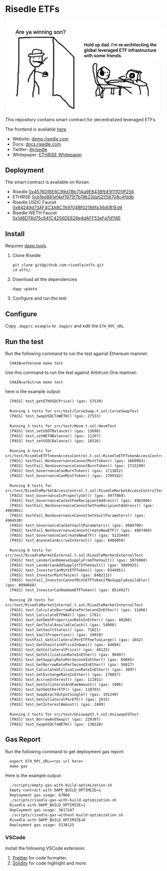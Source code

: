 # Risedle ETFs

![This is us anon!](./meme.png)

This repository contains smart contract for decentralized leveraged ETFs.

The frontend is available [here](https://github.com/risedle/frontend).

- Website: [demo.risedle.com](https://demo.risedle.com)
- Docs: [docs.risedle.com](https://docs.risedle.com)
- Twitter: [@risedle](https://twitter.com/risedle)
- Whitepaper: [ETHRISE Whitepaper](https://observablehq.com/@pyk/ethrise)

## Deployment

The smart contract is available on Kovan:

- Risedle [0x4576Df8E6C99d7Bb71Aa9E843BfbE9111D5ff256](https://kovan.etherscan.io/address/0x4576Df8E6C99d7Bb71Aa9E843BfbE9111D5ff256)
- ETHRISE [0xb1bd881ef4ef1975f7b19b23da52558708c4fddb](https://kovan.etherscan.io/address/0xb1bd881ef4ef1975f7b19b23da52558708c4fddb)
- Risedle USDC Faucet [0x64249d73AF4C3ABC7A9704Bf02188fa36d0B1Ed9](https://kovan.etherscan.io/address/0x64249d73AF4C3ABC7A9704Bf02188fa36d0B1Ed9)
- Risedle WETH Faucet [0x1d6D78d75c641C4256DE628e4dAFF53eFa7d116E](https://kovan.etherscan.io/address/0x1d6D78d75c641C4256DE628e4dAFF53eFa7d116E)

## Install

Requires [dapp.tools](https://github.com/dapphub/dapptools#installation).

1. Clone Risedle
   ```
   git clone git@github.com:risedle/etfs.git
   cd etfs/
   ```
2. Download all the dependencies
   ```
   dapp update
   ```
3. Configure and run the test

## Configure

Copy `.dapprc.example` to `.dapprc` and edit the `ETH_RPC_URL`.

## Run the test

Run the following command to run the test against Ethereum mainnet:

      CHAIN=ethereum make test

Use this command to run the test against Arbitrum One mainnet:

      CHAIN=arbitrum make test

here is the example output:

      [PASS] test_getETHUSDCPrice() (gas: 57539)

      Running 1 tests for src/test/CurveSwap.t.sol:CurveSwapTest
      [PASS] test_SwapUSDCToWETH() (gas: 27533)

      Running 3 tests for src/test/Hevm.t.sol:HevmTest
      [PASS] test_setUSDTBalance() (gas: 13698)
      [PASS] test_setWETHBalance() (gas: 11267)
      [PASS] test_setUSDCBalance() (gas: 18526)

      Running 4 tests for src/test/RisedleETFTokenAccessControl.t.sol:RisedleETFTokenAccessControl
      [PASS] testFail_NonGovernanceCannotMintToken() (gas: 1660983)
      [PASS] testFail_NonGovernanceCannotBurnToken() (gas: 1715299)
      [PASS] test_GovernanceCanBurnToken() (gas: 1713852)
      [PASS] test_GovernanceCanMintToken() (gas: 1709342)

      Running 8 tests for src/test/RisedleMarketAccessControl.t.sol:RisedleMarketAccessControlTest
      [PASS] test_GovernanceIsProperlySet() (gas: 4977069)
      [PASS] test_GovernanceCanSetFeeRecipientAddress() (gas: 4982806)
      [PASS] testFail_NonGovernanceCannotSetFeeRecipientAddress() (gas: 4985801)
      [PASS] testFail_NonGovernanceCannotSetVaultParameters() (gas: 4984538)
      [PASS] test_GovernanceCanSetVaultParameters() (gas: 4984700)
      [PASS] testFail_NonGovernanceCannotCreateNewETF() (gas: 4987469)
      [PASS] test_GovernanceCanCreateNewETF() (gas: 5133440)
      [PASS] test_AnyoneCanAccrueInterest() (gas: 4984059)

      Running 6 tests for src/test/RisedleMarketExternal.t.sol:RisedleMarketExternalTest
      [PASS] test_LenderCanRemoveSupplyFromTheVault() (gas: 5876060)
      [PASS] test_LenderCanAddSupplytToTheVault() (gas: 5809925)
      [PASS] test_InvestorCanMintETFToken() (gas: 8344951)
      [PASS] test_InvestorMintTwice() (gas: 8482115)
      [PASS] testFail_InvestorCannotMintETFTokenIfNoSupplyAvailable() (gas: 8090668)
      [PASS] test_InvestorCanRedeemETFToken() (gas: 8514927)

      Running 20 tests for src/test/RisedleMarketInternal.t.sol:RisedleMarketInternalTest
      [PASS] test_CalculateBorrowRatePerSecondInEther() (gas: 11466)
      [PASS] test_CalculateETFNAV() (gas: 1781)
      [PASS] test_GetDebtProportionRateInEther() (gas: 48288)
      [PASS] test_GetTotalAvailableCash() (gas: 54086)
      [PASS] test_SetVaultStates() (gas: 71021)
      [PASS] test_VaultProperties() (gas: 19010)
      [PASS] testFail_GetCollateralPerETFFeeTooLarge() (gas: 1042)
      [PASS] test_GetChainlinkPriceInGwei() (gas: 44894)
      [PASS] test_GetCollateralPrice() (gas: 46125)
      [PASS] test_GetUtilizationRateInEther() (gas: 90497)
      [PASS] test_GetSupplyRatePerSecondInEther() (gas: 69085)
      [PASS] test_GetBorrowRatePerSecondInEther() (gas: 56017)
      [PASS] test_CalculateUtilizationRateInEther() (gas: 3097)
      [PASS] test_GetExchangeRateInEther() (gas: 170657)
      [PASS] test_AccrueInterest() (gas: 111911)
      [PASS] test_GetCollateralAndFeeAmount() (gas: 1906)
      [PASS] test_GetDebtPerETF() (gas: 110703)
      [PASS] test_SwapExactOutputSingle() (gas: 191249)
      [PASS] test_GetCollateralPerETF() (gas: 2915)
      [PASS] test_GetInterestAmount() (gas: 2489)

      Running 2 tests for src/test/UniswapV3.t.sol:UniswapV3Test
      [PASS] test_BorrowAndSwap() (gas: 229397)
      [PASS] test_SwapUSDCToWETH() (gas: 136528)

## Gas Report

Run the following command to get deployment gas report:

      export ETH_RPC_URL=<rpc url here>
      make gas

Here is the example output:

      ./scripts/empty-gas-with-build-optimization.sh
      Empty contract with DAPP_BUILD_OPTIMIZE=1
      Deployment gas usage: 67066
      ./scripts/risedle-gas-with-build-optimization.sh
      Risedle with DAPP_BUILD_OPTIMIZE=1
      Deployment gas usage: 3617147
      ./scripts/risedle-gas-without-build-optimization.sh
      Risedle with DAPP_BUILD_OPTIMIZE=0
      Deployment gas usage: 5138125

### VSCode

Install the following VSCode extension:

1. [Prettier](https://marketplace.visualstudio.com/items?itemName=esbenp.prettier-vscode)
   for code formatter.
2. [Solidity](https://marketplace.visualstudio.com/items?itemName=JuanBlanco.solidity)
   for code highlight and more.
